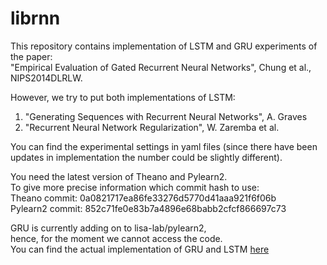 librnn
======
This repository contains implementation of LSTM and GRU experiments
of the paper:  
"Empirical Evaluation of Gated Recurrent Neural Networks", Chung et al., NIPS2014DLRLW.

However, we try to put both implementations of LSTM:  
1) "Generating Sequences with Recurrent Neural Networks", A. Graves  
2) "Recurrent Neural Network Regularization", W. Zaremba et al.

You can find the experimental settings in yaml files (since there have
been updates in implementation the number could be slightly different).

You need the latest version of Theano and Pylearn2.  
To give more precise information which commit hash to use:  
Theano commit: 0a0821717ea86fe33276d5770d41aaa921f6f06b  
Pylearn2 commit: 852c71fe0e83b7a4896e68babb2cfcf866697c73

GRU is currently adding on to lisa-lab/pylearn2,  
hence, for the moment we cannot access the code.  
You can find the actual implementation of GRU and LSTM [here](https://github.com/lisa-lab/pylearn2/blob/master/pylearn2/sandbox/rnn/models/rnn.py)
